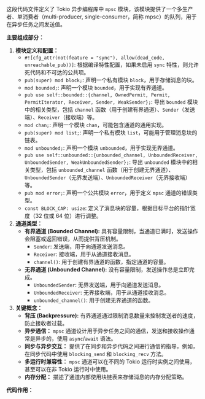 这段代码文件定义了 Tokio 异步编程库中 `mpsc` 模块，该模块提供了一个多生产者、单消费者（multi-producer, single-consumer，简称 mpsc）的队列，用于在异步任务之间发送值。

**主要组成部分：**

1.  **模块定义和配置：**
    *   `#![cfg_attr(not(feature = "sync"), allow(dead_code, unreachable_pub))]`:  根据编译特性配置，如果未启用 `sync` 特性，则允许死代码和不可达的公共项。
    *   `pub(super) mod block;`: 声明一个私有模块 `block`，用于存储消息的块。
    *   `mod bounded;`: 声明一个模块 `bounded`，用于实现有界通道。
    *   `pub use self::bounded::{channel, OwnedPermit, Permit, PermitIterator, Receiver, Sender, WeakSender};`: 导出 `bounded` 模块中的相关类型，包括 `channel` 函数（用于创建有界通道）、`Sender`（发送端）、`Receiver`（接收端）等。
    *   `mod chan;`: 声明一个模块 `chan`，可能包含通道的通用实现。
    *   `pub(super) mod list;`: 声明一个私有模块 `list`，可能用于管理消息块的链表。
    *   `mod unbounded;`: 声明一个模块 `unbounded`，用于实现无界通道。
    *   `pub use self::unbounded::{unbounded_channel, UnboundedReceiver, UnboundedSender, WeakUnboundedSender};`: 导出 `unbounded` 模块中的相关类型，包括 `unbounded_channel` 函数（用于创建无界通道）、`UnboundedSender`（无界发送端）、`UnboundedReceiver`（无界接收端）等。
    *   `pub mod error;`: 声明一个公共模块 `error`，用于定义 `mpsc` 通道的错误类型。
    *   `const BLOCK_CAP: usize`: 定义了消息块的容量，根据目标平台的指针宽度（32 位或 64 位）进行调整。
2.  **通道类型：**
    *   **有界通道 (Bounded Channel):**  具有容量限制，当通道已满时，发送操作会阻塞或返回错误，从而提供背压机制。
        *   `Sender`: 发送端，用于向通道发送消息。
        *   `Receiver`: 接收端，用于从通道接收消息。
        *   `channel()`:  用于创建有界通道的函数，指定通道的容量。
    *   **无界通道 (Unbounded Channel):**  没有容量限制，发送操作总是立即完成。
        *   `UnboundedSender`: 无界发送端，用于向通道发送消息。
        *   `UnboundedReceiver`: 无界接收端，用于从通道接收消息。
        *   `unbounded_channel()`: 用于创建无界通道的函数。
3.  **关键概念：**
    *   **背压 (Backpressure):**  有界通道通过限制消息数量来控制发送者的速度，防止接收者过载。
    *   **异步通信：**  `mpsc` 通道设计用于异步任务之间的通信，发送和接收操作通常是异步的，使用 `async`/`await` 语法。
    *   **同步与异步交互：**  提供了在同步和异步代码之间进行通信的指导，例如，在同步代码中使用 `blocking_send` 和 `blocking_recv` 方法。
    *   **多运行时兼容性：**  `mpsc` 通道可以在不同的 Tokio 运行时实例之间使用，甚至可以在非 Tokio 运行时中使用。
    *   **内存分配：**  描述了通道内部使用块链表来存储消息的内存分配策略。

**代码作用：**
